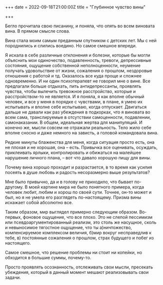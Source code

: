+++
date = 2022-09-18T21:00:00Z
title = "Глубинное чувство вины"

+++

Бегло прочитала свою писанину, и поняла, что опять во всем виновата вина. В прямом смысле слова.

Вина стала моим самым преданным спутником с детских лет. Мы с ней породнились и слились воедино. Но самое смешное впереди.

Я искала в себе различные отклонения и болезни, которые бы могли объяснить мои одиночество, подавленность, тревоги, депрессивные состояния, ощущение собственной неполноценности, неумение получать удовольствие от жизни, сожаления о прошлом, нездоровые отношения с работой и тд. Оказалось все куда проще и сложнее одновременно. И ни один психотерапевт не говорил мне о вине. Все предлагали больше отдыхать, пить антидепрессанты, проявлять чувства, чтобы вылечить тревожное расстройство, которые и расстройством-то не является. И я поняла, я как вполне обычный человек, и все у меня в порядке с чувствами, в плане, я умею их испытывать и вполне себе испытываю, когда отпускает. Двигаться дальше не давали как раз убеждения в подкорках, что я виновата во всем сама, транслируемые в отсутствии самоценности, подавлении, самонаказании. В общем, идеальная жертва для манипуляций. И конечно же, мысли совсем не отражали реальность. Тело жило себе вполне сносно и даже немного на зависть, а головой командовала вина.

Редкие минуты блаженства для меня, когда ситуация просто есть, она не плохая и не хорошая, она – есть. Привычка все оценивать, осуждать, приклеивать ярлыки, контролировать и обижаться на малейшее нарушение личного плана, – вот что давало хорошую пищу для вины.

Почему вина хорошо проходит и разрастается, в то время как усилия посеять в душе любовь и радость несоразмерно выше результатов?

Мне было привычно, да и в голову не приходило, что бывает по-другому. В моей картине мира не было понятного примера, когда человек любит, любим и хорош по своей сути. Точнее, он-то может и был, но я не умела его разглядеть по-настоящему. Призма вины искажает собой абсолютно все.

Таким образом, мир выглядел примерно следующим образом. Во-первых, фоновое ощущение, что все плохо. Это не слепой пессимизм или псевдоаргументированный реализм, это столь же насущное, сколь и невыносимое тягостное ощущение, что ты а)ничтожество, компенсируемое комплексом величия, б)мир вокруг несправедлив к тебе, в) постоянные сожаления о прошлом, страх будущего и побег из настоящего.

Самое смешное, что решение проблемы ни стоит ни копейки, но обходится в большие суммы, почему-то.

Просто проявлять осознанность, отслеживать свои мысли, пресекать убеждения, который в данный момент мешают реализовывать свои задачи.
